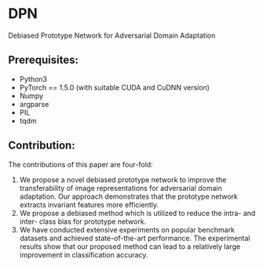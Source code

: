 # DPN
Debiased Prototype Network for Adversarial Domain Adaptation

## Prerequisites:

* Python3
* PyTorch == 1.5.0 (with suitable CUDA and CuDNN version)
* Numpy
* argparse
* PIL
* tqdm

## Contribution:

The contributions of this paper are four-fold:  
1. We propose a novel debiased prototype network to improve the transferability of image representations for adversarial domain adaptation. Our approach demonstrates that the prototype network extracts invariant features more efficiently. 
2. We propose a debiased method which is utilized to reduce the intra- and inter- class bias for prototype network. 
3. We have conducted extensive experiments on popular benchmark datasets and achieved state-of-the-art performance. The experimental results show that our proposed method can lead to a relatively large improvement in classification accuracy.
